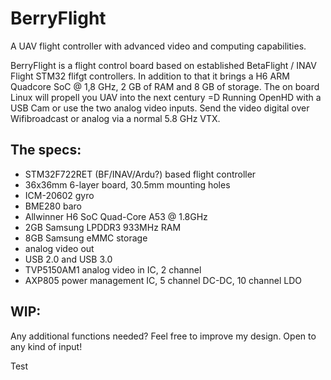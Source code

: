 # BerryFlight
A UAV flight controller with advanced video and computing capabilities.

BerryFlight is a flight control board based on established BetaFlight / INAV Flight STM32 flifgt controllers. 
In addition to that it brings a H6 ARM Quadcore SoC @ 1,8 GHz, 2 GB of RAM and 8 GB of storage.
The on board Linux will propell you UAV into the next century =D
Running OpenHD with a USB Cam or use the two analog video inputs. 
Send the video digital over Wifibroadcast or analog via a normal 5.8 GHz VTX.

## The specs:
- STM32F722RET (BF/INAV/Ardu?) based flight controller
- 36x36mm 6-layer board, 30.5mm mounting holes
- ICM-20602 gyro
- BME280 baro
- Allwinner H6 SoC Quad-Core A53 @ 1.8GHz
- 2GB Samsung LPDDR3 933MHz RAM
- 8GB Samsung eMMC storage
- analog video out
- USB 2.0 and USB 3.0
- TVP5150AM1 analog video in IC, 2 channel
- AXP805 power management IC, 5 channel DC-DC, 10 channel LDO

## WIP:
Any additional functions needed?
Feel free to improve my design.
Open to any kind of input!

Test